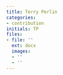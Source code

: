 ```yaml
---
title: Terry Perlin
categories:
- contribution
initials: TP
files:
- file: ''
  ext: docx
  images:
  - ''
  - ''
---
```


